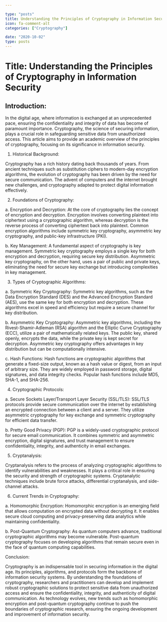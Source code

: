 ```yaml
---

type: "posts"
title: Understanding the Principles of Cryptography in Information Security
icon: fa-comment-alt
categories: ["Cryptography"]

date: "2020-10-02"
type: posts
---
```





# Title: Understanding the Principles of Cryptography in Information Security

## Introduction:

In the digital age, where information is exchanged at an unprecedented pace, ensuring the confidentiality and integrity of data has become of paramount importance. Cryptography, the science of securing information, plays a crucial role in safeguarding sensitive data from unauthorized access. This article aims to provide an academic overview of the principles of cryptography, focusing on its significance in information security.

1. Historical Background:

Cryptography has a rich history dating back thousands of years. From ancient techniques such as substitution ciphers to modern-day encryption algorithms, the evolution of cryptography has been driven by the need for secure communication. The advent of computers and the internet brought new challenges, and cryptography adapted to protect digital information effectively.

2. Foundations of Cryptography:

a. Encryption and Decryption:
At the core of cryptography lies the concept of encryption and decryption. Encryption involves converting plaintext into ciphertext using a cryptographic algorithm, whereas decryption is the reverse process of converting ciphertext back into plaintext. Common encryption algorithms include symmetric key cryptography, asymmetric key cryptography, and public-key infrastructure (PKI).

b. Key Management:
A fundamental aspect of cryptography is key management. Symmetric key cryptography employs a single key for both encryption and decryption, requiring secure key distribution. Asymmetric key cryptography, on the other hand, uses a pair of public and private keys, eliminating the need for secure key exchange but introducing complexities in key management.

3. Types of Cryptographic Algorithms:

a. Symmetric Key Cryptography:
Symmetric key algorithms, such as the Data Encryption Standard (DES) and the Advanced Encryption Standard (AES), use the same key for both encryption and decryption. These algorithms excel in speed and efficiency but require a secure channel for key distribution.

b. Asymmetric Key Cryptography:
Asymmetric key algorithms, including the Rivest-Shamir-Adleman (RSA) algorithm and the Elliptic Curve Cryptography (ECC), utilize a pair of mathematically related keys. The public key, shared openly, encrypts the data, while the private key is kept secret for decryption. Asymmetric key cryptography offers advantages in key distribution but can be computationally intensive.

c. Hash Functions:
Hash functions are cryptographic algorithms that generate a fixed-size output, known as a hash value or digest, from an input of arbitrary size. They are widely employed in password storage, digital signatures, and data integrity checks. Popular hash functions include MD5, SHA-1, and SHA-256.

4. Cryptographic Protocols:

a. Secure Sockets Layer/Transport Layer Security (SSL/TLS):
SSL/TLS protocols provide secure communication over the internet by establishing an encrypted connection between a client and a server. They utilize asymmetric cryptography for key exchange and symmetric cryptography for efficient data transfer.

b. Pretty Good Privacy (PGP):
PGP is a widely-used cryptographic protocol for secure email communication. It combines symmetric and asymmetric encryption, digital signatures, and trust management to ensure confidentiality, integrity, and authenticity in email exchanges.

5. Cryptanalysis:

Cryptanalysis refers to the process of analyzing cryptographic algorithms to identify vulnerabilities and weaknesses. It plays a critical role in ensuring the security and strength of cryptographic systems. Cryptanalytic techniques include brute force attacks, differential cryptanalysis, and side-channel attacks.

6. Current Trends in Cryptography:

a. Homomorphic Encryption:
Homomorphic encryption is an emerging field that allows computation on encrypted data without decrypting it. It enables secure cloud computing and privacy-preserving data analytics while maintaining confidentiality.

b. Post-Quantum Cryptography:
As quantum computers advance, traditional cryptographic algorithms may become vulnerable. Post-quantum cryptography focuses on developing algorithms that remain secure even in the face of quantum computing capabilities.

Conclusion:

Cryptography is an indispensable tool in securing information in the digital age. Its principles, algorithms, and protocols form the backbone of information security systems. By understanding the foundations of cryptography, researchers and practitioners can develop and implement robust cryptographic solutions to protect sensitive data from unauthorized access and ensure the confidentiality, integrity, and authenticity of digital communication. As technology evolves, new trends such as homomorphic encryption and post-quantum cryptography continue to push the boundaries of cryptographic research, ensuring the ongoing development and improvement of information security.